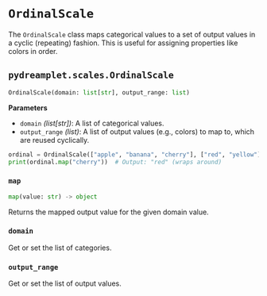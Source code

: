 # `OrdinalScale`

The `OrdinalScale` class maps categorical values to a set of output values in a cyclic (repeating) fashion. This is useful for assigning properties like colors in order.

## <span class=class></span>`pydreamplet.scales.OrdinalScale`

```py
OrdinalScale(domain: list[str], output_range: list)
```

<span class="param">**Parameters**</span>

- `domain` *(list[str])*: A list of categorical values.
- `output_range` *(list)*: A list of output values (e.g., colors) to map to, which are reused cyclically.

```py
ordinal = OrdinalScale(["apple", "banana", "cherry"], ["red", "yellow"])
print(ordinal.map("cherry"))  # Output: "red" (wraps around)
```

### <span class="meth"></span>`map`

```py
map(value: str) -> object
```

Returns the mapped output value for the given domain value.

### <span class="prop"></span>`domain`

Get or set the list of categories.

### <span class="prop"></span>`output_range`

Get or set the list of output values.
